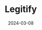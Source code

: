 ---  
layout: startup_page  
title: "Legitify"  
id: "legitify.eu"  
permalink: "/legitifylegitify.eu03082024/"  
website: "https://www.legitify.eu/"  
funding_round: "Seed"  
funding_amount: "€1.5M"  
investors: "Verb Ventures, Enterprise Ireland, Actium Partners, Redbay Ventures"  
about: "Legitify provides an online notarisation solution that empowers businesses and individuals to certify and notarise documents online, eliminating geographical limitations and streamlining traditional processes. Its intuitive platform offers a cost-effective alternative to in-person notarization, setting a new standard for document certification across Europe and beyond. The company serves diverse sectors including financial services, legal services, and real estate."  
markets: "LegalTech, AI, SaaS, Software, Marketplace"  
hq: "Dublin, Dublin, Ireland"  
founded_year: "2020"  
linkedin: "https://www.linkedin.com/company/legitify/"  
twitter: "https://twitter.com/Legitify_Global"  
instagram: ""  
facebook: "https://www.facebook.com/Legitify"  
crunchbase: "https://www.crunchbase.com/organization/legitify"  
pitchbook: "https://pitchbook.com/profiles/company/463458-34"  

date_display: "08-Mar-2024"  
date: "2024-03-08"

# SEO Optimization  
meta_title: "Legitify - Seed Funding (€1.5M)"  
meta_description: "Legitify, Legitify provides an online notarisation solution that empowers businesses and individuals to certify and notarise documents online, eliminating geogr..."  
meta_keywords: "Legitify, LegalTech, AI, SaaS, Software, Marketplace, Seed funding"  
canonical_url: "https://startup.projectstartups.com/legitifylegitify.eu03082024/"  
---